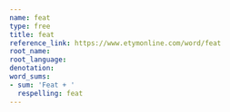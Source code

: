 ```yaml
---
name: feat
type: free
title: feat
reference_link: https://www.etymonline.com/word/feat
root_name: 
root_language: 
denotation: 
word_sums:
- sum: 'Feat + '
  respelling: feat
---
```

